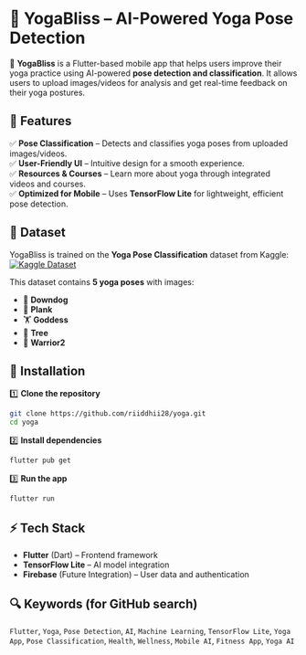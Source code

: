 # 🧘 YogaBliss – AI-Powered Yoga Pose Detection  

🚀 **YogaBliss** is a Flutter-based mobile app that helps users improve their yoga practice using AI-powered **pose detection and classification**. It allows users to upload images/videos for analysis and get real-time feedback on their yoga postures.  

## 🌟 Features  

✅ **Pose Classification** – Detects and classifies yoga poses from uploaded images/videos.  
✅ **User-Friendly UI** – Intuitive design for a smooth experience.  
✅ **Resources & Courses** – Learn more about yoga through integrated videos and courses.  
✅ **Optimized for Mobile** – Uses **TensorFlow Lite** for lightweight, efficient pose detection.  

## 📂 Dataset  
YogaBliss is trained on the **Yoga Pose Classification** dataset from Kaggle:  
[![Kaggle Dataset](https://img.shields.io/badge/Kaggle-Yoga%20Pose%20Classification-blue?style=flat&logo=kaggle)](https://www.kaggle.com/datasets/ujjwalchowdhury/yoga-pose-classification)  

This dataset contains **5 yoga poses** with images:  
- 🧎 **Downdog**  
- 💪 **Plank**  
- 🏋️ **Goddess**  
- 🌲 **Tree**  
- 🏹 **Warrior2**  

## 🚀 Installation  

1️⃣ **Clone the repository**  
```bash
git clone https://github.com/riiddhii28/yoga.git
cd yoga
```  

2️⃣ **Install dependencies**  
```bash
flutter pub get
```  

3️⃣ **Run the app**  
```bash
flutter run
```  

## ⚡ Tech Stack  

- **Flutter** (Dart) – Frontend framework  
- **TensorFlow Lite** – AI model integration  
- **Firebase** (Future Integration) – User data and authentication  

## 🔍 Keywords (for GitHub search)  
`Flutter`, `Yoga`, `Pose Detection`, `AI`, `Machine Learning`, `TensorFlow Lite`, `Yoga App`, `Pose Classification`, `Health`, `Wellness`, `Mobile AI`, `Fitness App`, `Yoga AI`  

